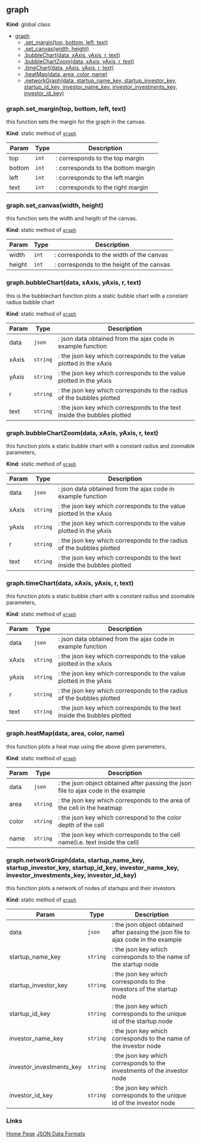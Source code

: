<a name="graph"></a>

## graph
**Kind**: global class  

* [graph](#graph)
    * [.set_margin(top, bottom, left, text)](#graph.set_margin)
    * [.set_canvas(width, height)](#graph.set_canvas)
    * [.bubbleChart(data, xAxis, yAxis, r, text)](#graph.bubbleChart)
    * [.bubbleChartZoom(data, xAxis, yAxis, r, text)](#graph.bubbleChartZoom)
    * [.timeChart(data, xAxis, yAxis, r, text)](#graph.timeChart)
    * [.heatMap(data, area, color, name)](#graph.heatMap)
    * [.networkGraph(data, startup_name_key, startup_investor_key, startup_id_key, investor_name_key, investor_investments_key, investor_id_key)](#graph.networkGraph)

<a name="graph.set_margin"></a>

### graph.set_margin(top, bottom, left, text)
this function sets the margin for the graph in the canvas.

**Kind**: static method of [<code>graph</code>](#graph)  

| Param | Type | Description |
| --- | --- | --- |
| top | <code>int</code> | : corresponds to the top margin |
| bottom | <code>int</code> | : corresponds to the bottom margin |
| left | <code>int</code> | : corresponds to the left margin |
| text | <code>int</code> | : corresponds to the right margin |

<a name="graph.set_canvas"></a>

### graph.set_canvas(width, height)
this function sets the width and heigth of the canvas.

**Kind**: static method of [<code>graph</code>](#graph)  

| Param | Type | Description |
| --- | --- | --- |
| width | <code>int</code> | : corresponds to the width of the canvas |
| height | <code>int</code> | : corresponds to the height of the canvas |

<a name="graph.bubbleChart"></a>

### graph.bubbleChart(data, xAxis, yAxis, r, text)
this is the bubblechart function plots a static bubble chart with a constant radius bubble chart

**Kind**: static method of [<code>graph</code>](#graph)  

| Param | Type | Description |
| --- | --- | --- |
| data | <code>json</code> | : json data obtained from the ajax code in example function |
| xAxis | <code>string</code> | : the json key which corresponds to the value plotted in the xAxis |
| yAxis | <code>string</code> | : the json key which corresponds to the value plotted in the yAxis |
| r | <code>string</code> | :  the json key which corresponds to the radius of the bubbles plotted |
| text | <code>string</code> | :  the json key which corresponds to the text inside the bubbles plotted |

<a name="graph.bubbleChartZoom"></a>

### graph.bubbleChartZoom(data, xAxis, yAxis, r, text)
this function plots a static bubble chart with a constant radius and zoomable parameters,

**Kind**: static method of [<code>graph</code>](#graph)  

| Param | Type | Description |
| --- | --- | --- |
| data | <code>json</code> | : json data obtained from the ajax code in example function |
| xAxis | <code>string</code> | : the json key which corresponds to the value plotted in the xAxis |
| yAxis | <code>string</code> | : the json key which corresponds to the value plotted in the yAxis |
| r | <code>string</code> | :  the json key which corresponds to the radius of the bubbles plotted |
| text | <code>string</code> | :  the json key which corresponds to the text inside the bubbles plotted |

<a name="graph.timeChart"></a>

### graph.timeChart(data, xAxis, yAxis, r, text)
this function plots a static bubble chart with a constant radius and zoomable parameters,

**Kind**: static method of [<code>graph</code>](#graph)  

| Param | Type | Description |
| --- | --- | --- |
| data | <code>json</code> | : json data obtained from the ajax code in example function |
| xAxis | <code>string</code> | : the json key which corresponds to the value plotted in the xAxis |
| yAxis | <code>string</code> | : the json key which corresponds to the value plotted in the yAxis |
| r | <code>string</code> | :  the json key which corresponds to the radius of the bubbles plotted |
| text | <code>string</code> | :  the json key which corresponds to the text inside the bubbles plotted |

<a name="graph.heatMap"></a>

### graph.heatMap(data, area, color, name)
this function plots a heat map using the above given parameters,

**Kind**: static method of [<code>graph</code>](#graph)  

| Param | Type | Description |
| --- | --- | --- |
| data | <code>json</code> | : the json object obtained after passing the json file to ajax code in the example |
| area | <code>string</code> | : the json key which corresponds to the area of the cell in the heatmap |
| color | <code>string</code> | : the json key which correspond to the color depth of the cell |
| name | <code>string</code> | : the json key which corresponds to the cell name(i.e. text inside the cell) |

<a name="graph.networkGraph"></a>

### graph.networkGraph(data, startup_name_key, startup_investor_key, startup_id_key, investor_name_key, investor_investments_key, investor_id_key)
this function plots a network of nodes of startups and their investors

**Kind**: static method of [<code>graph</code>](#graph)  

| Param | Type | Description |
| --- | --- | --- |
| data | <code>json</code> | : the json object obtained after passing the json file to ajax code in the example |
| startup_name_key | <code>string</code> | : the json key which corresponds to the name of the startup node |
| startup_investor_key | <code>string</code> | : the json key which corresponds to the investors of the startup node |
| startup_id_key | <code>string</code> | : the json key which corresponds to the unique id of the startup node |
| investor_name_key | <code>string</code> | : the json key which corresponds to the name of the investor node |
| investor_investments_key | <code>string</code> | : the json key which corresponds to the investments of the investor node |
| investor_id_key | <code>string</code> | : the json key which corresponds to the unique id of the investor node |


 ### Links
 [Home Page](README.md)
 [JSON Data Formats](JSON.md)
